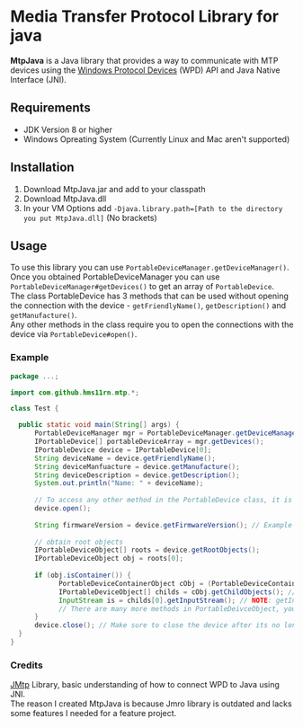 # Media Transfer Protocol Library for java

<b>MtpJava</b> is a Java library that provides a way to communicate with MTP devices using the [Windows Protocol Devices](https://learn.microsoft.com/en-us/windows/win32/windows-portable-devices) (WPD) API and Java Native Interface (JNI).

## Requirements
 * JDK Version 8 or higher
 * Windows Opreating System (Currently Linux and Mac aren't supported)
 
 ## Installation
 1. Download MtpJava.jar and add to your classpath
 2. Download MtpJava.dll
 3. In your VM Options add  ```-Djava.library.path=[Path to the directory you put MtpJava.dll]``` (No brackets) 

## Usage
To use this library you can use ```PortableDeviceManager.getDeviceManager()```. <br>
Once you obtained PortableDeviceManager you can use ```PortableDeviceManager#getDevices()``` to get an array of 
```PortableDevice```. <br>
The class PortableDevice has 3 methods that can be used without opening the connection with the device - ```getFriendlyName()```, ```getDescription()``` and ```getManufacture()```. <br>
Any other methods in the class require you to open the connections with the device via ```PortableDevice#open()```.

### Example
```Java
package ...;

import com.github.hms11rn.mtp.*;

class Test {

  public static void main(String[] args) {
      PortableDeviceManager mgr = PortableDeviceManager.getDeviceManager();
      IPortableDevice[] portableDeviceArray = mgr.getDevices();
      IPortableDevice device = IPortableDevice[0];
      String deviceName = device.getFriendlyName();
      String deviceManfuacture = device.getManufacture();
      String deviceDescription = device.getDescription();
      System.out.println("Name: " + deviceName);
      
      // To access any other method in the PortableDevice class, it is important to call device.open() 
      device.open();
      
      String firmwareVersion = device.getFirmwareVersion(); // Example method that requires the device connection to be open
      
      // obtain root objects
      IPortableDeviceObject[] roots = device.getRootObjects();
      IPortableDeviceObject obj = roots[0];
      
      if (obj.isContainer()) {
            PortableDeviceContainerObject cObj = (PortableDeviceContainerObject) obj;
            IPortableDeviceObject[] childs = cObj.getChildObjects(); // Get child objects
            InputStream is = childs[0].getInputStream(); // NOTE: getInputStream does not work on a container object, this line is assuming childs[0] is not a PortableDeviceContainerObject
            // There are many more methods in PortableDeivceObject, you can take a look inside the class to see all available methods  
      }
      device.close(); // Make sure to close the device after its no longer being used
  }
}
```

### Credits
[JMtp](https://code.google.com/archive/p/jmtp/) Library, basic understanding of how to connect WPD to Java using JNI.<br>
The reason I created MtpJava is because Jmro library is outdated and lacks some features I needed for a feature project.







